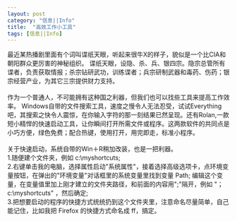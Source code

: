 ```yaml
---
layout: post
category: "信息||Info"
title:  "高效工作小工具"
tags: [信息||Info]
---
```

最近某热播剧里面有个词叫谍纸天眼，听起来很牛X的样子，貌似是一个比CIA和朝阳群众更厉害的神秘组织。
谍纸天眼，设隐、杀、兵、银四宗。隐宗总管所有谍者，负责获取情报；杀宗钻研武功，训练谍者；兵宗研制武器和毒药、伤药；银宗经营产业，为其它三宗提供财力支持。
<BR><BR>
作为一个普通人，不可能拥有这种国之利器，但我们也可以找些工具来提高工作效率。
Windows自带的文件搜索工具，速度之慢令人无法忍受，试试Everything吧，其搜索之快令人震惊，在你输入字符的那一刻结果已然呈现。还有Rolan,一款短小精悍的快速启动工具，让你瞬间打开所需文件或程序。这两款软件的共同点是小巧方便，绿色免费；配合热键，使用打开，用完即走，标准小程序。
<BR><BR>
关于快速启动，系统自带的Win＋R稍加改装，也是一把利器。<BR>
1.随便建个文件夹，例如 c:\myshortcuts;<BR>
2.右键单击我的电脑，选择属性启动"系统属性"，接着选择高级选项卡，点环境变量按钮，在弹出的"环境变量"对话框里的系统变量里找到变量 Path;
编辑这个变量，在变量值里加上刚才建立的文件夹路径，和前面的内容用";"隔开，例如 "；c:\myshortcuts" ，然后确定;<BR>
3.把想要启动的程序的快捷方式统统扔到这个文件夹里，注意命名尽量简单，自己能记住，比如我把 Firefox 的快捷方式命名成 ff，搞定。
